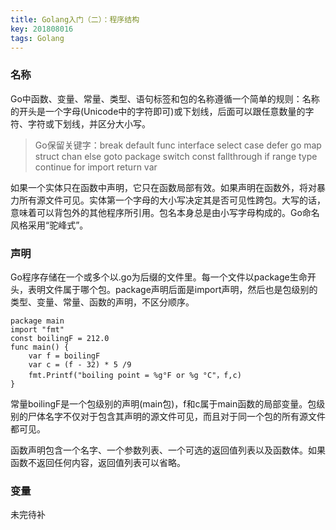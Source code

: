 ```yaml
---
title: Golang入门（二）：程序结构
key: 201808016
tags: Golang
---
```


### 名称

Go中函数、变量、常量、类型、语句标签和包的名称遵循一个简单的规则：名称的开头是一个字母(Unicode中的字符即可)或下划线，后面可以跟任意数量的字符、字符或下划线，并区分大小写。

> Go保留关键字：break   default   func   interface   select   case    defer    go    map    struct    chan    else    goto    package    switch    const    fallthrough    if    range    type    continue    for    import    return    var

如果一个实体只在函数中声明，它只在函数局部有效。如果声明在函数外，将对暴力所有源文件可见。实体第一个字母的大小写决定其是否可见性跨包。大写的话，意味着可以背包外的其他程序所引用。包名本身总是由小写字母构成的。Go命名风格采用“驼峰式”。

### 声明

Go程序存储在一个或多个以.go为后缀的文件里。每一个文件以package生命开头，表明文件属于哪个包。package声明后面是import声明，然后也是包级别的类型、变量、常量、函数的声明，不区分顺序。

```
package main
import "fmt"
const boilingF = 212.0
func main() {
	var f = boilingF
	var c = (f - 32) * 5 /9
	fmt.Printf("boiling point = %g°F or %g °C"，f,c)
}
```

常量boilingF是一个包级别的声明(main包)，f和c属于main函数的局部变量。包级别的尸体名字不仅对于包含其声明的源文件可见，而且对于同一个包的所有源文件都可见。

函数声明包含一个名字、一个参数列表、一个可选的返回值列表以及函数体。如果函数不返回任何内容，返回值列表可以省略。

### 变量

未完待补